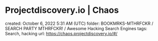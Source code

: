 # Projectdiscovery.io | Chaos

created: October 6, 2022 5:31 AM (UTC)
folder: BOOKMRKS-MTHRFCKR / SEARCH PARTY MTHRFCKR! / Awesome Hacking Search Engines
tags: Search, hacking
url: https://chaos.projectdiscovery.io/#/